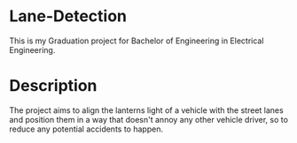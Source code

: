 # Lane-Detection
This is my Graduation project for Bachelor of Engineering in Electrical Engineering.

# Description
The project aims to align the lanterns light of a vehicle with the street lanes and position them in a way that doesn't annoy any other vehicle driver, so to reduce any potential accidents to happen. 
